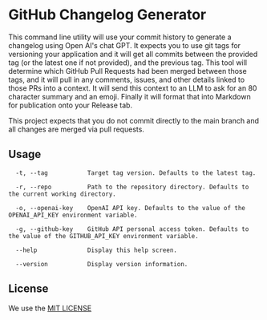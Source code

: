 # GitHub Changelog Generator

This command line utility will use your commit history to generate a changelog using Open AI's chat GPT. It expects you to use git tags for versioning your application and it will get all commits between the provided tag (or the latest one if not provided), and the previous tag. This tool will determine which GitHub Pull Requests had been merged between those tags, and it will pull in any comments, issues, and other details linked to those PRs into a context. It will send this context to an LLM to ask for an 80 character summary and an emoji. Finally it will format that into Markdown for publication onto your Release tab.

This project expects that you do not commit directly to the main branch and all changes are merged via pull requests.

## Usage

```
  -t, --tag           Target tag version. Defaults to the latest tag.

  -r, --repo          Path to the repository directory. Defaults to the current working directory.

  -o, --openai-key    OpenAI API key. Defaults to the value of the OPENAI_API_KEY environment variable.

  -g, --github-key    GitHub API personal access token. Defaults to the value of the GITHUB_API_KEY environment variable.

  --help              Display this help screen.

  --version           Display version information.
```

## License

We use the [MIT LICENSE](./LICENSE)
